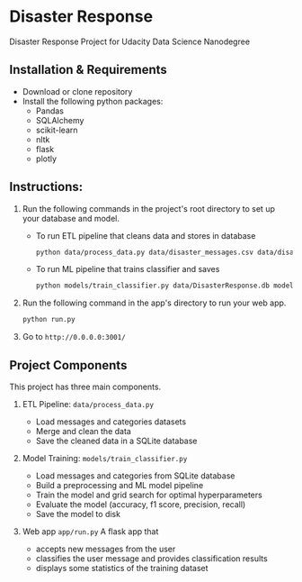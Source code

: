 # Disaster Response
Disaster Response Project for Udacity Data Science Nanodegree

## Installation & Requirements
* Download or clone repository
* Install the following python packages:
    * Pandas
    * SQLAlchemy
    * scikit-learn
    * nltk
    * flask
    * plotly


## Instructions:
1. Run the following commands in the project's root directory to set up your database and model.

    - To run ETL pipeline that cleans data and stores in database
        ```bash
        python data/process_data.py data/disaster_messages.csv data/disaster_categories.csv data/DisasterResponse.db
        ```
    - To run ML pipeline that trains classifier and saves
        ```bash
        python models/train_classifier.py data/DisasterResponse.db models/classifier.pkl
        ```

2. Run the following command in the app's directory to run your web app.
    ```bash
    python run.py
    ```

3. Go to `http://0.0.0.0:3001/`

## Project Components

This project has three main components.

1. ETL Pipeline: `data/process_data.py`  
    * Load messages and categories datasets
    * Merge and clean the data
    * Save the cleaned data in a SQLite database
    
2. Model Training: `models/train_classifier.py`
    * Load messages and categories from SQLite database
    * Build a preprocessing and ML model pipeline
    * Train the model and grid search for optimal hyperparameters
    * Evaluate the model (accuracy, f1 score, precision, recall)
    * Save the model to disk
    
3. Web app `app/run.py`
A flask app that
    * accepts new messages from the user 
    * classifies the user message and provides classification results
    * displays some statistics of the training dataset
